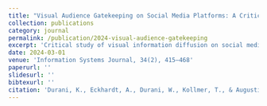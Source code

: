 ```yaml
---
title: "Visual Audience Gatekeeping on Social Media Platforms: A Critical Investigation on Visual Information Diffusion Before and During the Russo–Ukrainian War"
collection: publications
category: journal
permalink: /publication/2024-visual-audience-gatekeeping
excerpt: 'Critical study of visual information diffusion on social media platforms during the Russo–Ukrainian War.'
date: 2024-03-01
venue: 'Information Systems Journal, 34(2), 415–468'
paperurl: ''
slidesurl: ''
bibtexurl: ''
citation: 'Durani, K., Eckhardt, A., Durani, W., Kollmer, T., & Augustin, N. (2024). "Visual Audience Gatekeeping on Social Media Platforms: A Critical Investigation on Visual Information Diffusion Before and During the Russo–Ukrainian War." <i>Information Systems Journal</i>, 34(2), 415–468.'
---
```

